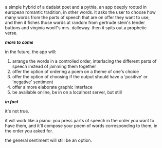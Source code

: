a simple hybrid of a dadaist poet and a pythia, an app deeply rooted in european romantic tradition, in other words. it asks the user to choose how many words from the parts of speech that are on offer they want to use, and then it fishes those words at random from gertrude stein's tender buttons and virginia woolf's mrs. dalloway. then it spits out a prophetic verse.

***more to come***

in the future, the app will:
1. arrange the words in a controlled order, interlacing the different parts of speech instead of jamming them together
2. offer the option of ordering a poem on a theme of one's choice
3. offer the option of choosing if the output should have a 'positive' or 'negative' sentiment
3. offer a more elaborate graphic interface
4. be available online, be in on a localhost server, but still

***in fact***

it's not true.

it will work like a piano: you press parts of speech in the order you want to have them, and it'll compose your poem of words corresponding to them, in the order you asked for.

the general sentiment will still be an option.